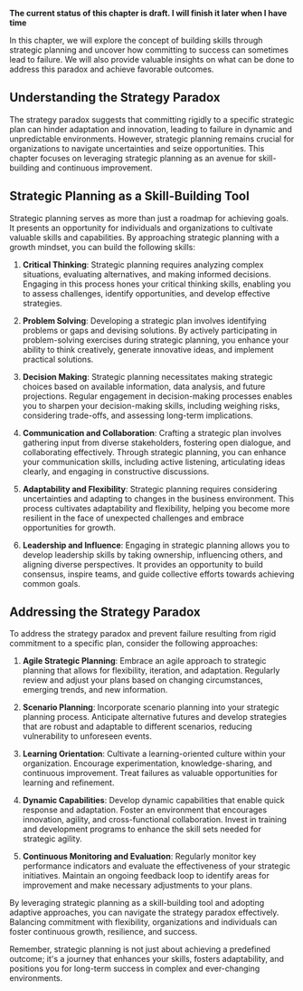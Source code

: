 **The current status of this chapter is draft. I will finish it later when I have time**

In this chapter, we will explore the concept of building skills through strategic planning and uncover how committing to success can sometimes lead to failure. We will also provide valuable insights on what can be done to address this paradox and achieve favorable outcomes.

Understanding the Strategy Paradox
----------------------------------

The strategy paradox suggests that committing rigidly to a specific strategic plan can hinder adaptation and innovation, leading to failure in dynamic and unpredictable environments. However, strategic planning remains crucial for organizations to navigate uncertainties and seize opportunities. This chapter focuses on leveraging strategic planning as an avenue for skill-building and continuous improvement.

Strategic Planning as a Skill-Building Tool
-------------------------------------------

Strategic planning serves as more than just a roadmap for achieving goals. It presents an opportunity for individuals and organizations to cultivate valuable skills and capabilities. By approaching strategic planning with a growth mindset, you can build the following skills:

1. **Critical Thinking**: Strategic planning requires analyzing complex situations, evaluating alternatives, and making informed decisions. Engaging in this process hones your critical thinking skills, enabling you to assess challenges, identify opportunities, and develop effective strategies.

2. **Problem Solving**: Developing a strategic plan involves identifying problems or gaps and devising solutions. By actively participating in problem-solving exercises during strategic planning, you enhance your ability to think creatively, generate innovative ideas, and implement practical solutions.

3. **Decision Making**: Strategic planning necessitates making strategic choices based on available information, data analysis, and future projections. Regular engagement in decision-making processes enables you to sharpen your decision-making skills, including weighing risks, considering trade-offs, and assessing long-term implications.

4. **Communication and Collaboration**: Crafting a strategic plan involves gathering input from diverse stakeholders, fostering open dialogue, and collaborating effectively. Through strategic planning, you can enhance your communication skills, including active listening, articulating ideas clearly, and engaging in constructive discussions.

5. **Adaptability and Flexibility**: Strategic planning requires considering uncertainties and adapting to changes in the business environment. This process cultivates adaptability and flexibility, helping you become more resilient in the face of unexpected challenges and embrace opportunities for growth.

6. **Leadership and Influence**: Engaging in strategic planning allows you to develop leadership skills by taking ownership, influencing others, and aligning diverse perspectives. It provides an opportunity to build consensus, inspire teams, and guide collective efforts towards achieving common goals.

Addressing the Strategy Paradox
-------------------------------

To address the strategy paradox and prevent failure resulting from rigid commitment to a specific plan, consider the following approaches:

1. **Agile Strategic Planning**: Embrace an agile approach to strategic planning that allows for flexibility, iteration, and adaptation. Regularly review and adjust your plans based on changing circumstances, emerging trends, and new information.

2. **Scenario Planning**: Incorporate scenario planning into your strategic planning process. Anticipate alternative futures and develop strategies that are robust and adaptable to different scenarios, reducing vulnerability to unforeseen events.

3. **Learning Orientation**: Cultivate a learning-oriented culture within your organization. Encourage experimentation, knowledge-sharing, and continuous improvement. Treat failures as valuable opportunities for learning and refinement.

4. **Dynamic Capabilities**: Develop dynamic capabilities that enable quick response and adaptation. Foster an environment that encourages innovation, agility, and cross-functional collaboration. Invest in training and development programs to enhance the skill sets needed for strategic agility.

5. **Continuous Monitoring and Evaluation**: Regularly monitor key performance indicators and evaluate the effectiveness of your strategic initiatives. Maintain an ongoing feedback loop to identify areas for improvement and make necessary adjustments to your plans.

By leveraging strategic planning as a skill-building tool and adopting adaptive approaches, you can navigate the strategy paradox effectively. Balancing commitment with flexibility, organizations and individuals can foster continuous growth, resilience, and success.

Remember, strategic planning is not just about achieving a predefined outcome; it's a journey that enhances your skills, fosters adaptability, and positions you for long-term success in complex and ever-changing environments.
